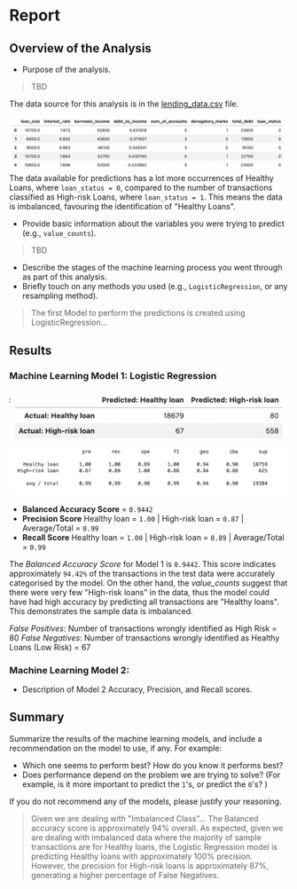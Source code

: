 # Report

## Overview of the Analysis

* Purpose of the analysis.
> TBD

The data source for this analysis is in the [lending_data.csv](Resources/lending_data.csv) file. 

![Lending Data](Images/Lending_data_sample.png)
The data available for predictions has a lot more occurrences of Healthy Loans, where `loan_status = 0`, compared to the
number of transactions classified as High-risk Loans, where `loan_status = 1`. This means the data is imbalanced, 
favouring the identification of "Healthy Loans".


* Provide basic information about the variables you were trying to predict (e.g., `value_counts`).
> TBD

* Describe the stages of the machine learning process you went through as part of this analysis.
* Briefly touch on any methods you used (e.g., `LogisticRegression`, or any resampling method).
> The first Model to perform the predictions is created using LogisticRegression...
> 
>

## Results

### Machine Learning Model 1: Logistic Regression

![Model1_confusion_matrix](Images/Model1_confusion_matrix.png)
![Model1_classification_report_imbalanced](Images/Model1_classification_report_imbalanced.png)

* **Balanced Accuracy Score** = `0.9442`
* **Precision Score** Healthy loan = `1.00` | High-risk loan = `0.87` | Average/Total = `0.99`
* **Recall Score** Healthy loan = `1.00` | High-risk loan = `0.89` | Average/Total = `0.99`

The *Balanced Accuracy Score* for Model 1 is `0.9442`. This score indicates approximately `94.42%` of the transactions 
in the test data were accurately categorised by the model. On the other hand, the *value_counts* suggest that there 
were very few "High-risk loans" in the data, thus the model could have had high accuracy by predicting all transactions 
are "Healthy loans". This demonstrates the sample data is imbalanced.

*False Positives*: Number of transactions wrongly identified as High Risk = 80
*False Negatives*: Number of transactions wrongly identified as Healthy Loans (Low Risk) = 67


### Machine Learning Model 2:
  * Description of Model 2 Accuracy, Precision, and Recall scores.

## Summary

Summarize the results of the machine learning models, and include a recommendation on the model to use, if any. For example:
* Which one seems to perform best? How do you know it performs best?
* Does performance depend on the problem we are trying to solve? (For example, is it more important to predict the `1`'s, or predict the `0`'s? )

If you do not recommend any of the models, please justify your reasoning.

> Given we are dealing with "Imbalanced Class"...
> The Balanced accuracy score is approximately 94% overall. As expected, given we are dealing with imbalanced data where 
> the majority of sample transactions are for Healthy loans, the Logistic Regression model is predicting Healthy loans 
> with approximately 100% precision. However, the precision for High-risk loans is approximately 87%, generating a higher 
> percentage of False Negatives.